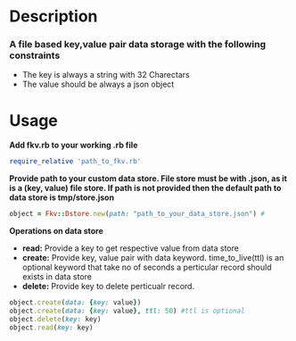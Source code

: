 # Description
### A file based key,value pair data storage with the following constraints
* The key is always a string with 32 Charectars
* The value should be always a json object

# Usage

**Add fkv.rb to your working .rb file**
``` ruby
require_relative 'path_to_fkv.rb'
```
**Provide path to your custom data store. File store must be with .json, as it is a (key, value) file store. If path is not provided then the default path to data store is tmp/store.json**
``` ruby
object = Fkv::Dstore.new(path: "path_to_your_data_store.json") # 
```
**Operations on data store**
* **read:** Provide a key to get respective value from data store
* **create:** Provide key, value pair with data keyword. time_to_live(ttl) is an optional keyword that take no of seconds a perticular record should exists in data store
* **delete:** Provide key to delete perticualr record.
```ruby
object.create(data: {key: value})
object.create(data: {key: value}, ttl: 50) #ttl is optional 
object.delete(key: key)
object.read(key: key)
```